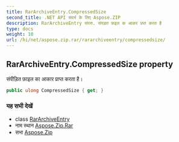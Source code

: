 ```yaml
---
title: RarArchiveEntry.CompressedSize
second_title: .NET API संदर्भ के लिए Aspose.ZIP
description: RarArchiveEntry संपत्त. संपड़त फ़इल क आकर प्रप्त करत है
type: docs
weight: 10
url: /hi/net/aspose.zip.rar/rararchiveentry/compressedsize/
---
```

## RarArchiveEntry.CompressedSize property

संपीड़ित फ़ाइल का आकार प्राप्त करता है।

```csharp
public ulong CompressedSize { get; }
```

### यह सभी देखें

* class [RarArchiveEntry](../)
* नाम स्थान [Aspose.Zip.Rar](../../rararchiveentry/)
* सभा [Aspose.Zip](../../../)


